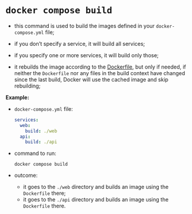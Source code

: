 # `docker compose build`

- this command is used to build the images defined in your `docker-compose.yml` file;
- if you don’t specify a service, it will build all services;
- if you specify one or more services, it will build only those;


- it rebuilds the image according to the [Dockerfile](../../../../dockerfile/index.md), but only if needed, if neither the `Dockerfile` nor any files in the build context have changed since the last build, Docker will use the cached image and skip rebuilding;


**Example:**

- `docker-compose.yml` file:

    ```yaml
    services:
      web:
        build: ./web
      api:
        build: ./api
    ```
- command to run:

    ```commandline
    docker compose build
    ```
- outcome:
  - it goes to the `./web` directory and builds an image using the `Dockerfile` there;
  - it goes to the `./api` directory and builds an image using the `Dockerfile` there.
